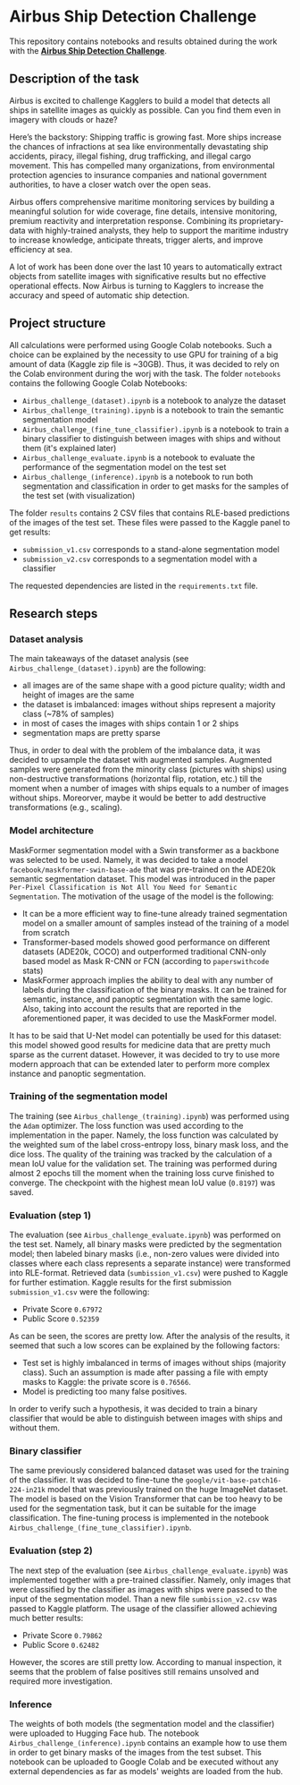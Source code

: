 # Airbus Ship Detection Challenge
This repository contains notebooks and results obtained during the work with the [**Airbus Ship Detection Challenge**](https://www.kaggle.com/competitions/airbus-ship-detection/).

## Description of the task
Airbus is excited to challenge Kagglers to build a model that detects all ships in satellite images as quickly as possible. Can you find them even in imagery with clouds or haze?

Here’s the backstory: Shipping traffic is growing fast. More ships increase the chances of infractions at sea like environmentally devastating ship accidents, piracy, illegal fishing, drug trafficking, and illegal cargo movement. This has compelled many organizations, from environmental protection agencies to insurance companies and national government authorities, to have a closer watch over the open seas.

Airbus offers comprehensive maritime monitoring services by building a meaningful solution for wide coverage, fine details, intensive monitoring, premium reactivity and interpretation response. Combining its proprietary-data with highly-trained analysts, they help to support the maritime industry to increase knowledge, anticipate threats, trigger alerts, and improve efficiency at sea.

A lot of work has been done over the last 10 years to automatically extract objects from satellite images with significative results but no effective operational effects. Now Airbus is turning to Kagglers to increase the accuracy and speed of automatic ship detection.

## Project structure

All calculations were performed using Google Colab notebooks. 
Such a choice can be explained by the necessity to use GPU for training of a big amount of data (Kaggle zip file is ~30GB).
Thus, it was decided to rely on the Colab environment during the worj with the task.
The folder `notebooks` contains the following Google Colab Notebooks:
- `Airbus_challenge_(dataset).ipynb` is a notebook to analyze the dataset
- `Airbus_challenge_(training).ipynb` is a notebook to train the semantic segmentation model
- `Airbus_challenge_(fine_tune_classifier).ipynb` is a notebook to train a binary classifier to distinguish between images with ships and without them (it's explained later)
- `Airbus_challenge_evaluate.ipynb` is a notebook to evaluate the performance of the segmentation model on the test set
- `Airbus_challenge_(inference).ipynb` is a notebook to run both segmentation and classification in order to get masks for the samples of the test set (with visualization)

The folder `results` contains 2 CSV files that contains RLE-based predictions of the images of the test set. These files were passed to the Kaggle panel to get results:
- `submission_v1.csv` corresponds to a stand-alone segmentation model
- `submission_v2.csv` corresponds to a segmentation model with a classifier

The requested dependencies are listed in the `requirements.txt` file.

## Research steps

### Dataset analysis
The main takeaways of the dataset analysis (see `Airbus_challenge_(dataset).ipynb`) are the following:
- all images are of the same shape with a good picture quality; width and height of images are the same
- the dataset is imbalanced: images without ships represent a majority class (~78% of samples)
- in most of cases the images with ships contain 1 or 2 ships
- segmentation maps are pretty sparse

Thus, in order to deal with the problem of the imbalance data, it was decided to upsample the dataset with augmented samples.
Augmented samples were generated from the minority class (pictures with ships) using non-destructive transformations (horizontal flip, rotation, etc.) 
till the moment when a number of images with ships equals to a number of images without ships.
Moreorver, maybe it would be better to add destructive transformations (e.g., scaling).

### Model architecture
MaskFormer segmentation model with a Swin transformer as a backbone was selected to be used. 
Namely, it was decided to take a model `facebook/maskformer-swin-base-ade` that was pre-trained on the  ADE20k semantic segmentation dataset.
This model was introduced in the paper `Per-Pixel Classification is Not All You Need for Semantic Segmentation`. The motivation of the usage of the model is the following:
- It can be a more efficient way to fine-tune already trained segmentation model on a smaller amount of samples instead of the training of a model from scratch
- Transformer-based models showed good performance on different datasets (ADE20k, COCO) and outperformed 
traditional CNN-only based model as Mask R-CNN or FCN (according to `paperswithcode` stats)
- MaskFormer approach implies the ability to deal with any number of labels during the classification of the binary masks. 
It can be trained for semantic, instance, and panoptic segmentation with the same logic.
Also, taking into account the results that are reported in the aforementioned paper, it was decided to use the MaskFormer model.

It has to be said that U-Net model can potentially be used for this dataset: this model showed good results for medicine data
that are pretty much sparse as the current dataset. However, it was decided to try to use more modern approach that 
can be extended later to perform more complex instance and panoptic segmentation.

### Training of the segmentation model
The training (see `Airbus_challenge_(training).ipynb`) was performed using the `Adam` optimizer. The loss function was used according to the implementation in the paper.
Namely, the loss function was calculated by the weighted sum of the label cross-entropy loss, binary mask loss, and the dice loss.
The quality of the training was tracked by the calculation of a mean IoU value for the validation set.
The training was performed during almost 2 epochs till the moment when the training loss curve finished to converge.
The checkpoint with the highest mean IoU value (`0.8197`) was saved.

### Evaluation (step 1)
The evaluation (see `Airbus_challenge_evaluate.ipynb`) was performed on the test set. Namely, 
all binary masks were predicted by the segmentation model; then labeled binary masks (i.e., non-zero values were divided into classes where each class represents a separate instance) 
were transformed into RLE-format. Retrieved data (`sumbission_v1.csv`) were pushed to Kaggle for further estimation.
Kaggle results for the first submission `submission_v1.csv` were the following:

*   Private Score `0.67972`
*   Public Score `0.52359`

As can be seen, the scores are pretty low. After the analysis of the results, it seemed that such a low scores can be explained by the following factors:


*   Test set is highly imbalanced in terms of images without ships (majority class). Such an assumption is made after passing a file with empty masks to Kaggle: the private score is `0.76566`.
*   Model is predicting too many false positives.

In order to verify such a hypothesis, it was decided to train a binary classifier that would be able to distinguish between images with ships and without them.

### Binary classifier
The same previously considered balanced dataset was used for the training of the classifier. 
It was decided to fine-tune the `google/vit-base-patch16-224-in21k` model that was previously trained
on the huge ImageNet dataset. The model is based on the Vision Transformer that can be too heavy to be used for the 
segmentation task, but it can be suitable for the image classification. 
The fine-tuning process is implemented in the notebook `Airbus_challenge_(fine_tune_classifier).ipynb`.

### Evaluation (step 2)
The next step of the evaluation (see `Airbus_challenge_evaluate.ipynb`) was implemented together with a pre-trained classifier.
Namely, only images that were classified by the classifier as images with ships were passed to the input of the segmentation model.
Than a new file `sumbission_v2.csv` was passed to Kaggle platform.
The usage of the classifier allowed achieving much better results:

*   Private Score `0.79862`
*   Public Score `0.62482`

However, the scores are still pretty low. According to manual inspection, it seems that the problem of false positives still remains unsolved
and required more investigation.

### Inference
The weights of both models (the segmentation model and the classifier) were uploaded to Hugging Face hub.
The notebook `Airbus_challenge_(inference).ipynb` contains an example how to use them in order to get binary masks 
of the images from the test subset. This notebook can be uploaded to Google Colab and be executed without any external dependencies
as far as models' weights are loaded from the hub.
 
 


